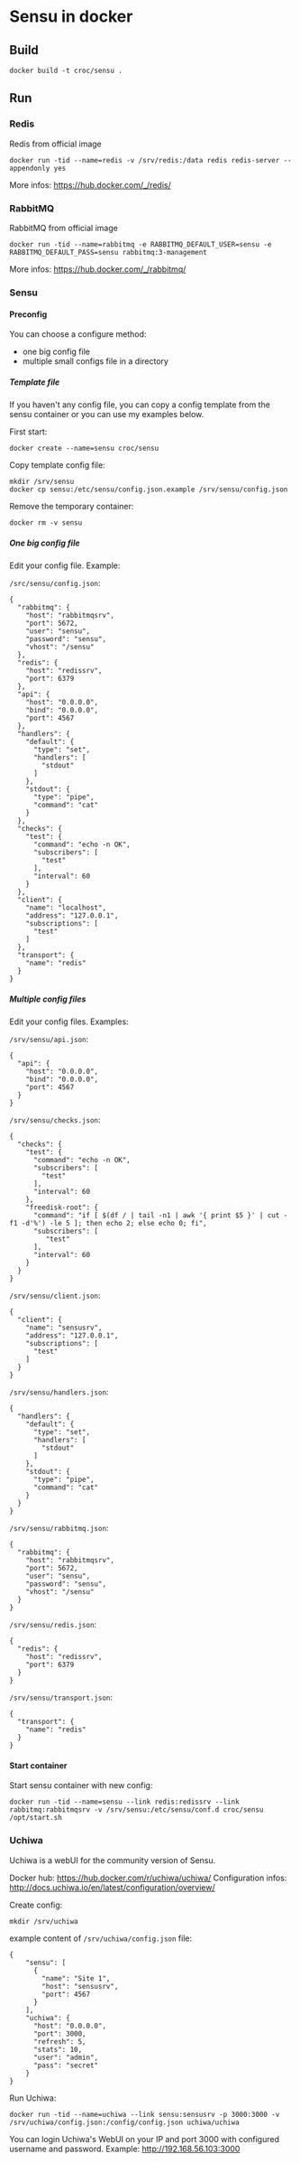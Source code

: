# Sensu in docker

## Build

```
docker build -t croc/sensu .
```

## Run

### Redis

Redis from official image

```
docker run -tid --name=redis -v /srv/redis:/data redis redis-server --appendonly yes
```

More infos: https://hub.docker.com/_/redis/

### RabbitMQ

RabbitMQ from official image

```
docker run -tid --name=rabbitmq -e RABBITMQ_DEFAULT_USER=sensu -e RABBITMQ_DEFAULT_PASS=sensu rabbitmq:3-management
```

More infos: https://hub.docker.com/_/rabbitmq/

### Sensu

#### Preconfig

You can choose a configure method:

  - one big config file
  - multiple small configs file in a directory


##### Template file

If you haven't any config file, you can copy a config template from the sensu container or you can use my examples below.

First start:

```
docker create --name=sensu croc/sensu
```

Copy template config file:

```
mkdir /srv/sensu
docker cp sensu:/etc/sensu/config.json.example /srv/sensu/config.json
```

Remove the temporary container:

```
docker rm -v sensu
```

##### One big config file

Edit your config file. Example:

`/src/sensu/config.json`:

```
{
  "rabbitmq": {
    "host": "rabbitmqsrv",
    "port": 5672,
    "user": "sensu",
    "password": "sensu",
    "vhost": "/sensu"
  },
  "redis": {
    "host": "redissrv",
    "port": 6379
  },
  "api": {
    "host": "0.0.0.0",
    "bind": "0.0.0.0",
    "port": 4567
  },
  "handlers": {
    "default": {
      "type": "set",
      "handlers": [
        "stdout"
      ]
    },
    "stdout": {
      "type": "pipe",
      "command": "cat"
    }
  },
  "checks": {
    "test": {
      "command": "echo -n OK",
      "subscribers": [
        "test"
      ],
      "interval": 60
    }
  },
  "client": {
    "name": "localhost",
    "address": "127.0.0.1",
    "subscriptions": [
      "test"
    ]
  },
  "transport": {
    "name": "redis"
  }
}
```

##### Multiple config files

Edit your config files. Examples:

`/srv/sensu/api.json`:

```
{
  "api": {
    "host": "0.0.0.0",
    "bind": "0.0.0.0",
    "port": 4567
  }
}
```

`/srv/sensu/checks.json`:

```
{
  "checks": {
    "test": {
      "command": "echo -n OK",
      "subscribers": [
        "test"
      ],
      "interval": 60
    },
    "freedisk-root": {
      "command": "if [ $(df / | tail -n1 | awk '{ print $5 }' | cut -f1 -d'%') -le 5 ]; then echo 2; else echo 0; fi",
      "subscribers": [
         "test"
      ],
      "interval": 60
    }
  }
}
```

`/srv/sensu/client.json`:

```
{
  "client": {
    "name": "sensusrv",
    "address": "127.0.0.1",
    "subscriptions": [
      "test"
    ]
  }
}
```

`/srv/sensu/handlers.json`:

```
{
  "handlers": {
    "default": {
      "type": "set",
      "handlers": [
        "stdout"
      ]
    },
    "stdout": {
      "type": "pipe",
      "command": "cat"
    }
  }
}
```

`/srv/sensu/rabbitmq.json`:

```
{
  "rabbitmq": {
    "host": "rabbitmqsrv",
    "port": 5672,
    "user": "sensu",
    "password": "sensu",
    "vhost": "/sensu"
  }
}
```

`/srv/sensu/redis.json`:

```
{
  "redis": {
    "host": "redissrv",
    "port": 6379
  }
}
```

`/srv/sensu/transport.json`:

```
{
  "transport": {
    "name": "redis"
  }
}
```


#### Start container

Start sensu container with new config:

```
docker run -tid --name=sensu --link redis:redissrv --link rabbitmq:rabbitmqsrv -v /srv/sensu:/etc/sensu/conf.d croc/sensu /opt/start.sh
```


### Uchiwa

Uchiwa is a webUI for the community version of Sensu.

Docker hub: https://hub.docker.com/r/uchiwa/uchiwa/
Configuration infos: http://docs.uchiwa.io/en/latest/configuration/overview/

Create config:

```
mkdir /srv/uchiwa
```

example content of `/srv/uchiwa/config.json` file:

```
{
    "sensu": [
      {
        "name": "Site 1",
        "host": "sensusrv",
        "port": 4567
      }
    ],
    "uchiwa": {
      "host": "0.0.0.0",
      "port": 3000,
      "refresh": 5,
      "stats": 10,
      "user": "admin",
      "pass": "secret"
    }
}
```

Run Uchiwa:

```
docker run -tid --name=uchiwa --link sensu:sensusrv -p 3000:3000 -v /srv/uchiwa/config.json:/config/config.json uchiwa/uchiwa
```

You can login Uchiwa's WebUI on your IP and port 3000 with configured username and password. Example: http://192.168.56.103:3000

